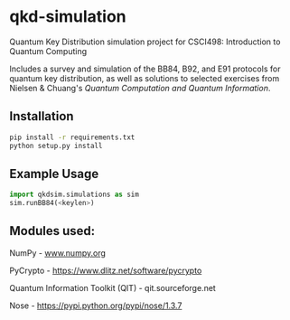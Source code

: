 # qkd-simulation
Quantum Key Distribution simulation project for CSCI498: Introduction to Quantum Computing

Includes a survey and simulation of the BB84, B92, and E91 protocols for quantum key distribution, as well as solutions to selected exercises from Nielsen \& Chuang's _Quantum Computation and Quantum Information_.

## Installation
```bash
pip install -r requirements.txt
python setup.py install
```

## Example Usage
```python
import qkdsim.simulations as sim
sim.runBB84(<keylen>)
```

## Modules used:
NumPy - www.numpy.org

PyCrypto - https://www.dlitz.net/software/pycrypto

Quantum Information Toolkit (QIT) - qit.sourceforge.net

Nose - https://pypi.python.org/pypi/nose/1.3.7
